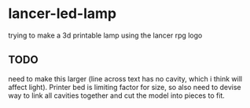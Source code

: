 # lancer-led-lamp
trying to make a 3d printable lamp using the lancer rpg logo

## TODO
need to make this larger (line across text has no cavity, which i think will affect light).  Printer bed is limiting factor for size, so also need to devise way to link all cavities together and cut the model into pieces to fit.